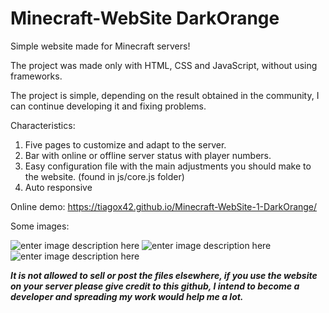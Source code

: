 # Minecraft-WebSite DarkOrange

Simple website made for Minecraft servers!

The project was made only with HTML, CSS and JavaScript, without using frameworks.

The project is simple, depending on the result obtained in the community, I can continue developing it and fixing problems.

Characteristics:

 1. Five pages to customize and adapt to the server.
 2. Bar with online or offline server status with player numbers.
 3. Easy configuration file with the main adjustments you should make to the website. (found in js/core.js folder)
 4. Auto responsive

Online demo: https://tiagox42.github.io/Minecraft-WebSite-1-DarkOrange/

Some images:

![enter image description here](https://i.imgur.com/CAvlEAL.png)
![enter image description here](https://i.imgur.com/e7kQxCD.png)
![enter image description here](https://i.imgur.com/4Jjkhfv.png)



***It is not allowed to sell or post the files elsewhere, if you use the website on your server please give credit to this github, I intend to become a developer and spreading my work would help me a lot.***
